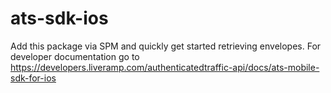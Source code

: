 # ats-sdk-ios
Add this package via SPM and quickly get started retrieving envelopes.
For developer documentation go to https://developers.liveramp.com/authenticatedtraffic-api/docs/ats-mobile-sdk-for-ios
